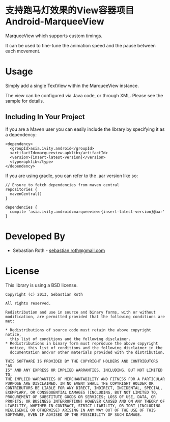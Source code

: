 支持跑马灯效果的View容器项目
Android-MarqueeView
===================

MarqueeView which supports custom timings.

It can be used to fine-tune the animation speed and the pause between each movement.

Usage
=====

Simply add a single TextView within the MarqueeView instance.

The view can be configured via Java code, or through XML. Please see the sample for details.

Including In Your Project
-------------------------

If you are a Maven user you can easily include the library by specifying it as
a dependency:

    <dependency>
      <groupId>asia.ivity.android</groupId>
      <artifactId>marqueeview-apklib</artifactId>
      <version>{insert-latest-version}</version>
      <type>apklib</type>
    </dependency>

If you are using gradle, you can refer to the .aar version like so:

    // Ensure to fetch dependencies from maven central
    repositories {
      mavenCentral()
    }

    dependencies {
      compile 'asia.ivity.android:marqueeview:{insert-latest-version}@aar'
    }
  
Developed By
============

* Sebastian Roth - <sebastian.roth@gmail.com>

License
=======

This library is using a BSD license.

    Copyright (c) 2013, Sebastian Roth
    
    All rights reserved.
    
    Redistribution and use in source and binary forms, with or without
    modification, are permitted provided that the following conditions are
    met:
    
    * Redistributions of source code must retain the above copyright notice,
      this list of conditions and the following disclaimer. 
    * Redistributions in binary form must reproduce the above copyright
      notice, this list of conditions and the following disclaimer in the
      documentation and/or other materials provided with the distribution.
    
    THIS SOFTWARE IS PROVIDED BY THE COPYRIGHT HOLDERS AND CONTRIBUTORS "AS
    IS" AND ANY EXPRESS OR IMPLIED WARRANTIES, INCLUDING, BUT NOT LIMITED TO,
    THE IMPLIED WARRANTIES OF MERCHANTABILITY AND FITNESS FOR A PARTICULAR
    PURPOSE ARE DISCLAIMED. IN NO EVENT SHALL THE COPYRIGHT HOLDER OR
    CONTRIBUTORS BE LIABLE FOR ANY DIRECT, INDIRECT, INCIDENTAL, SPECIAL,
    EXEMPLARY, OR CONSEQUENTIAL DAMAGES (INCLUDING, BUT NOT LIMITED TO,
    PROCUREMENT OF SUBSTITUTE GOODS OR SERVICES; LOSS OF USE, DATA, OR
    PROFITS; OR BUSINESS INTERRUPTION) HOWEVER CAUSED AND ON ANY THEORY OF
    LIABILITY, WHETHER IN CONTRACT, STRICT LIABILITY, OR TORT (INCLUDING
    NEGLIGENCE OR OTHERWISE) ARISING IN ANY WAY OUT OF THE USE OF THIS
    SOFTWARE, EVEN IF ADVISED OF THE POSSIBILITY OF SUCH DAMAGE.
